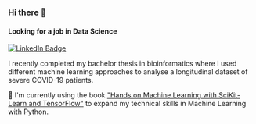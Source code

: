 ### Hi there 👋
#### Looking for a job in Data Science
<a href="https://www.linkedin.com/in/susanneheinrichs/"><img src="https://img.shields.io/badge/LinkedIn-blue?style=for-the-badge&logo=linkedin&logoColor=white" alt="LinkedIn Badge"></a>

I recently completed my bachelor thesis in bioinformatics where I used different machine learning approaches to analyse a longitudinal dataset of severe COVID-19 patients.


🌱 I'm currently using the book ["Hands on Machine Learning with SciKit-Learn and TensorFlow"](https://www.oreilly.com/library/view/hands-on-machine-learning/9781492032632/) to expand my technical skills in Machine Learning with Python. 


<!--
**SusanneHeinrichs/SusanneHeinrichs** is a ✨ _special_ ✨ repository because its `README.md` (this file) appears on your GitHub profile.

Here are some ideas to get you started:

- 🔭 I’m currently working on ...
-  I’m currently learning ...
- 👯 I’m looking to collaborate on ...
- 🤔 I’m looking for help with ...
- 💬 Ask me about ...
- 📫 How to reach me: ...
- 😄 Pronouns: ...
- ⚡ Fun fact: ...
-->
